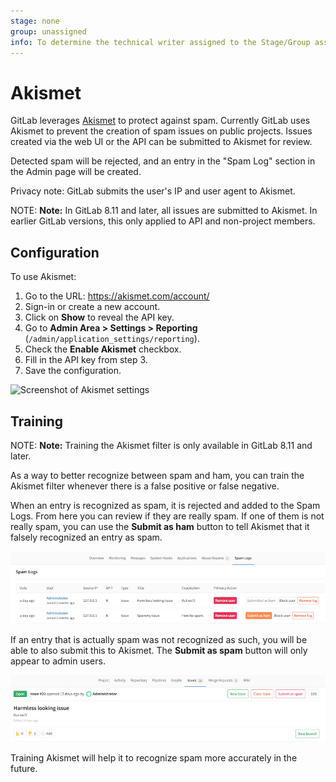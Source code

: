 ```yaml
---
stage: none
group: unassigned
info: To determine the technical writer assigned to the Stage/Group associated with this page, see https://about.gitlab.com/handbook/engineering/ux/technical-writing/#designated-technical-writers
---
```


# Akismet

GitLab leverages [Akismet](https://akismet.com/) to protect against spam. Currently
GitLab uses Akismet to prevent the creation of spam issues on public projects. Issues
created via the web UI or the API can be submitted to Akismet for review.

Detected spam will be rejected, and an entry in the "Spam Log" section in the
Admin page will be created.

Privacy note: GitLab submits the user's IP and user agent to Akismet.

NOTE: **Note:**
In GitLab 8.11 and later, all issues are submitted to Akismet.
In earlier GitLab versions, this only applied to API and non-project members.

## Configuration

To use Akismet:

1. Go to the URL: <https://akismet.com/account/>
1. Sign-in or create a new account.
1. Click on **Show** to reveal the API key.
1. Go to **Admin Area > Settings > Reporting** (`/admin/application_settings/reporting`).
1. Check the **Enable Akismet** checkbox.
1. Fill in the API key from step 3.
1. Save the configuration.

![Screenshot of Akismet settings](img/akismet_settings.png)

## Training

NOTE: **Note:**
Training the Akismet filter is only available in GitLab 8.11 and later.

As a way to better recognize between spam and ham, you can train the Akismet
filter whenever there is a false positive or false negative.

When an entry is recognized as spam, it is rejected and added to the Spam Logs.
From here you can review if they are really spam. If one of them is not really
spam, you can use the **Submit as ham** button to tell Akismet that it falsely
recognized an entry as spam.

![Screenshot of Spam Logs](img/spam_log.png)

If an entry that is actually spam was not recognized as such, you will be able
to also submit this to Akismet. The **Submit as spam** button will only appear
to admin users.

![Screenshot of Issue](img/submit_issue.png)

Training Akismet will help it to recognize spam more accurately in the future.
